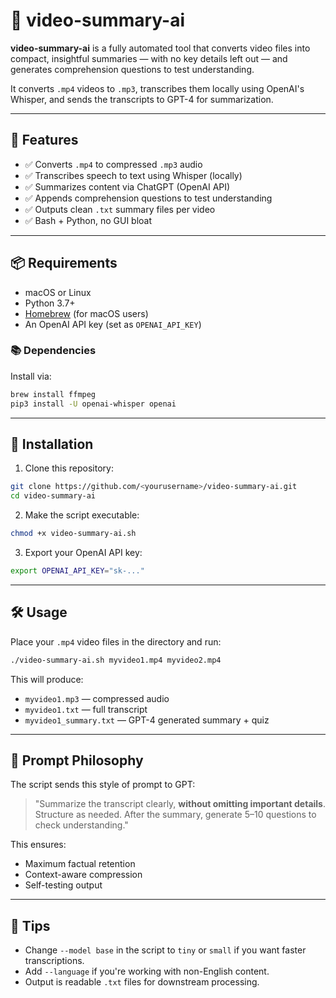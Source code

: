 # 🎥 video-summary-ai

**video-summary-ai** is a fully automated tool that converts video files into compact, insightful summaries — with no key details left out — and generates comprehension questions to test understanding.

It converts `.mp4` videos to `.mp3`, transcribes them locally using OpenAI's Whisper, and sends the transcripts to GPT-4 for summarization.

---

## 🚀 Features

- ✅ Converts `.mp4` to compressed `.mp3` audio
- ✅ Transcribes speech to text using Whisper (locally)
- ✅ Summarizes content via ChatGPT (OpenAI API)
- ✅ Appends comprehension questions to test understanding
- ✅ Outputs clean `.txt` summary files per video
- ✅ Bash + Python, no GUI bloat

---

## 📦 Requirements

- macOS or Linux
- Python 3.7+
- [Homebrew](https://brew.sh/) (for macOS users)
- An OpenAI API key (set as `OPENAI_API_KEY`)

### 📚 Dependencies

Install via:

```bash
brew install ffmpeg
pip3 install -U openai-whisper openai
````

---

## 🔧 Installation

1. Clone this repository:

```bash
git clone https://github.com/<yourusername>/video-summary-ai.git
cd video-summary-ai
```

2. Make the script executable:

```bash
chmod +x video-summary-ai.sh
```

3. Export your OpenAI API key:

```bash
export OPENAI_API_KEY="sk-..."
```

---

## 🛠️ Usage

Place your `.mp4` video files in the directory and run:

```bash
./video-summary-ai.sh myvideo1.mp4 myvideo2.mp4
```

This will produce:

* `myvideo1.mp3` — compressed audio
* `myvideo1.txt` — full transcript
* `myvideo1_summary.txt` — GPT-4 generated summary + quiz

---

## 🧠 Prompt Philosophy

The script sends this style of prompt to GPT:

> "Summarize the transcript clearly, **without omitting important details**. Structure as needed. After the summary, generate 5–10 questions to check understanding."

This ensures:

* Maximum factual retention
* Context-aware compression
* Self-testing output

---

## 🧪 Tips

* Change `--model base` in the script to `tiny` or `small` if you want faster transcriptions.
* Add `--language` if you're working with non-English content.
* Output is readable `.txt` files for downstream processing.

